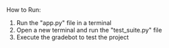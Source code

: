 How to Run:
1. Run the "app.py" file in a terminal
2. Open a new terminal and run the "test_suite.py" file
3. Execute the gradebot to test the project
